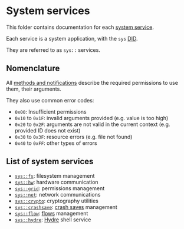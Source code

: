 # System services

This folder contains documentation for each [system service](../services.md).

Each service is a system application, with the `sys` [DID](../../concepts/applications.md#application-identifier).

They are referred to as `sys::` services.

## Nomenclature

All [methods and notifications](../ipc.md#methods-and-notifications) describe the required permissions to use them, their arguments.

They also use common error codes:

- `0x00`: Insufficient permissions
- `0x10` to `0x1F`: invalid arguments provided (e.g. value is too high)
- `0x20` to `0x2F`: arguments are not valid in the current context (e.g. provided ID does not exist)
- `0x30` to `0x3F`: resource errors (e.g. file not found)
- `0x40` to `0xFF`: other types of errors

## List of system services

- [`sys::fs`](fs.md): filesystem management
- [`sys::hw`](hw.md): hardware communication
- [`sys::grid`](grid.md): permissions management
- [`sys::net`](net.md): network communications
- [`sys::crypto`](crypto.md): cryptography utilities
- [`sys::crashsave`](crashsave.md): [crash saves](../../features/crash-saves.md) management
- [`sys::flow`](flow.md): [flows](../../technical/fs-abslayer.md#flows) management
- [`sys::hydre`](hydre.md): [Hydre](../shell.md) shell service
